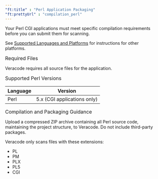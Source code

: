 ```yaml
---
"ft:title" : "Perl Application Packaging"
"ft:prettyUrl" : "compilation_perl"
---
```


Your Perl CGI applications must meet specific compilation requirements before you can submit them for scanning.

See [Supported Languages and Platforms](https://docs.veracode.com/r/r_supported_table) for instructions for other platforms.

<p><span style="font-size: medium;">Required Files</span></p>

Veracode requires all source files for the application.

<p><span style="font-size: medium;">Supported Perl Versions</span></p>

|Language|Version|
|----|----|
|Perl|5.x (CGI applications only)|

<p><span style="font-size: medium;">Compilation and Packaging Guidance</span></p>

Upload a compressed ZIP archive containing all Perl source code, maintaining the project structure, to Veracode. Do not include third-party packages.

Veracode only scans files with these extensions:

-   PL
-   PM
-   PLX
-   PL5
-   CGI

